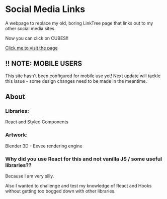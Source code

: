# Social Media Links
A webpage to replace my old, boring LinkTree page that links out to my other social media sites.

Now you can click on CUBES!!

[Click me to visit the page](https://Bathinjan.github.io/links)

## !! NOTE: MOBILE USERS
This site hasn't been configured for mobile use yet! Next update will tackle this issue - some design changes need to be made in the meantime.

## About

### Libraries:
React and Styled Components

### Artwork:
Blender 3D - Eevee rendering engine

### Why did you use React for this and not vanilla JS / some useful libraries??
Because I am very silly.

Also I wanted to challenge and test my knowledge of React and Hooks without getting too bogged down with other libraries.
